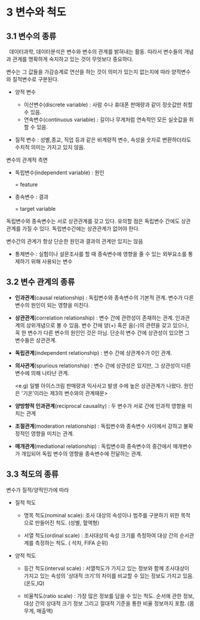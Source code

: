 # 3 변수와 척도

## 3.1 변수의 종류

&nbsp; 데이터과학, 데이터분석은 변수와 변수의 관계를 밝혀내는 활동. 따라서 변수들의 개념과 관계를 명확하게 숙지하고 있는 것이 무엇보다 중요하다.

변수는 그 값들을 가감승계로 연산을 하는 것이 의미가 있는지 없는지에 따라 양적변수와 질적변수로 구분된다.

- 양적 변수 
    - 이산변수(discrete variable) : 사람 수나 휴대폰 판매량과 같이 정숫값만 취할 수 있음.
    - 연속변수(continuous variable) : 길이나 무게처럼 연속적인 모든 실숫값을 취할 수 있음.

- 질적 변수 : 성별,종교, 직업 등과 같은 비계량적 변수, 속성을 숫자로 변환하더라도 수치적 의미는 가지고 있지 않음.

변수의 관계적 측면
 - 독립변수(independent variable) : 원인
 
    = feature

 - 종속변수 : 결과
    
    = target variable

독립변수와 종속변수는 서로 상관관계를 갖고 있다. 유의할 점은 독립변수 간에도 상관관계를 가질 수 있다. 독립변수간에는 상관관계가 없어야 한다.

변수간의 관계가 항상 단순한 원인과 결과의 관계만 있지는 않음
- 통제변수 : 실험이나 설문조사를 할 때 종속변수에 영향을 줄 수 있는 외부요소를 통제하기 위해 사용되는 변수

## 3.2 변수 관계의 종류

- **인과관계**(causal relationship) : 독립변수와 종속변수의 기본적 관계. 변수가 다른 변수의 원인이 되는 영향을 미친다.

- **상관관계**(correlation relationship) : 변수 간에 관련성이 존재하는 관계. 인과관계의 상위개념으로 볼 수 있음. 변수 간에 양(+) 혹은 음(-)의 관련을 갖고 있으나, 꼭 한 변수가 다른 변수의 원인인 것은 아님. 단순히 변수 간에 상관성이 있으면 그 변수들은 상관관계. 

- **독립관계**(independent relationship) : 변수 간에 상관계수가 0인 관계.

- **의사관계**(spurious relationship) : 변수 간에 상관성은 있지만, 그 상관성이 다른 변수에 의해 나타난 관계. 
    
    <e.g) 일별 아이스크림 판매량과 익사사고 발생 수에 높은 상관관계가 나왔다. 원인은 '기온'이라는 제3의 변수와의 관계때문>

- **양방향적 인과관계**(reciprocal causality) : 두 변수가 서로 간에 인과적 영향을 미치는 관계

- **조절관계**(moderation relationship) : 독립변수와 종속변수 사이에서 강하고 불확정적인 영향을 미치는 관계.

- **매개관계**(mediational relationship) : 독립변수와 종속변수의 중간에서 매개변수가 개입되어 독립 변수의 영향을 종속변수에 전달하는 관계.

## 3.3 척도의 종류
변수가 질적/양적인가에 따라
- 질적 척도
    - 명목 척도(nominal scale): 조사 대상의 속성이나 범주를 구분하기 위한 목적으로 만들어진 척도. (성별, 혈액형)

    - 서열 척도(ordinal scale) : 조사대상의 속성 크기를 측정하여 대상 간의 순서관계를 측정하는 척도. ( 석차, FIFA 순위)

- 양적 척도
    - 등간 척도(interval scale) : 서열척도가 가지고 있는 정보와 함께 조사대상이 가지고 있는 속성의 '상대적 크기'의 차이를 비교할 수 있는 정보도 가지고 있음. (온도,IQ)

    - 비율척도(ratio scale) : 가장 많은 정보를 담을 수 있는 척도. 순서에 관한 정보, 대상 간의 상대적 크기 정보 그리고 절대적 기준을 통한 비율 정보까지 포함.
    (몸무게, 매출액)